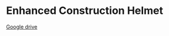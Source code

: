 
# Enhanced Construction Helmet

[Google drive](https://drive.google.com/drive/folders/10Tn_0vgJD5vS_DCNFxtLP7ykrcBd-zxB?usp=share_link)
